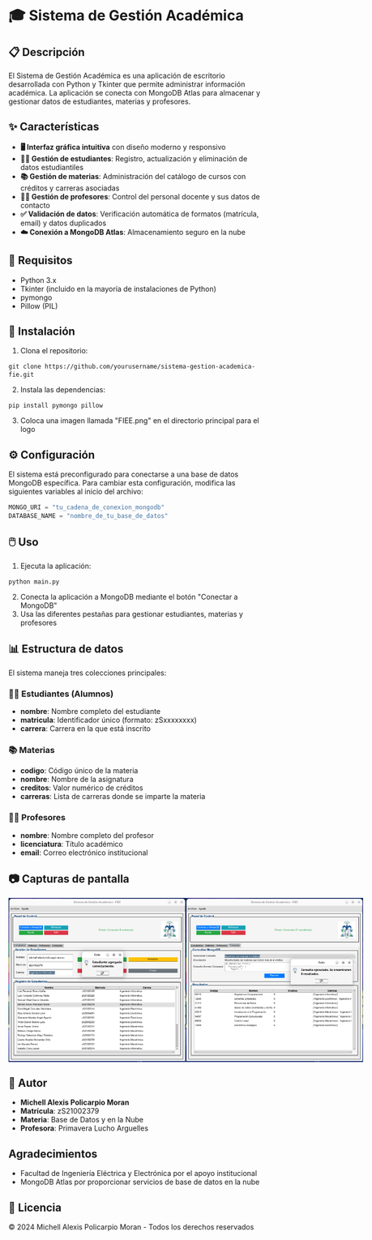 # 🎓 Sistema de Gestión Académica
## 📋 Descripción
El Sistema de Gestión Académica es una aplicación de escritorio desarrollada con Python y Tkinter que permite administrar información académica. La aplicación se conecta con MongoDB Atlas para almacenar y gestionar datos de estudiantes, materias y profesores.

## ✨ Características
- **🖥️ Interfaz gráfica intuitiva** con diseño moderno y responsivo
- **👨‍🎓 Gestión de estudiantes**: Registro, actualización y eliminación de datos estudiantiles
- **📚 Gestión de materias**: Administración del catálogo de cursos con créditos y carreras asociadas
- **👨‍🏫 Gestión de profesores**: Control del personal docente y sus datos de contacto
- **✅ Validación de datos**: Verificación automática de formatos (matrícula, email) y datos duplicados
- **☁️ Conexión a MongoDB Atlas**: Almacenamiento seguro en la nube

## 🔧 Requisitos
- Python 3.x
- Tkinter (incluido en la mayoría de instalaciones de Python)
- pymongo
- Pillow (PIL)

## 🚀 Instalación
1. Clona el repositorio:
```
git clone https://github.com/yourusername/sistema-gestion-academica-fie.git
```
2. Instala las dependencias:
```
pip install pymongo pillow
```
3. Coloca una imagen llamada "FIEE.png" en el directorio principal para el logo

## ⚙️ Configuración
El sistema está preconfigurado para conectarse a una base de datos MongoDB específica. Para cambiar esta configuración, modifica las siguientes variables al inicio del archivo:
```python
MONGO_URI = "tu_cadena_de_conexion_mongodb"
DATABASE_NAME = "nombre_de_tu_base_de_datos"
```

## 🖱️ Uso
1. Ejecuta la aplicación:
```
python main.py
```
2. Conecta la aplicación a MongoDB mediante el botón "Conectar a MongoDB"
3. Usa las diferentes pestañas para gestionar estudiantes, materias y profesores

## 📊 Estructura de datos
El sistema maneja tres colecciones principales:

### 👨‍🎓 Estudiantes (Alumnos)
- **nombre**: Nombre completo del estudiante
- **matricula**: Identificador único (formato: zSxxxxxxxx)
- **carrera**: Carrera en la que está inscrito

### 📚 Materias
- **codigo**: Código único de la materia
- **nombre**: Nombre de la asignatura
- **creditos**: Valor numérico de créditos
- **carreras**: Lista de carreras donde se imparte la materia

### 👨‍🏫 Profesores
- **nombre**: Nombre completo del profesor
- **licenciatura**: Título académico
- **email**: Correo electrónico institucional

## 📷 Capturas de pantalla
<div style="display: flex; justify-content: space-between;">
  <img src="Screenshots/AgregandoAlumno.jpg" alt="Agregando Alumno" width="350"/>
  <img src="Screenshots/Consulta.jpg" alt="Consulta" width="350"/>
</div>

## 👤 Autor
- **Michell Alexis Policarpio Moran**
- **Matrícula**: zS21002379
- **Materia**: Base de Datos y en la Nube
- **Profesora**: Primavera Lucho Arguelles

## Agradecimientos
- Facultad de Ingeniería Eléctrica y Electrónica por el apoyo institucional
- MongoDB Atlas por proporcionar servicios de base de datos en la nube

## 📜 Licencia
© 2024 Michell Alexis Policarpio Moran - Todos los derechos reservados
